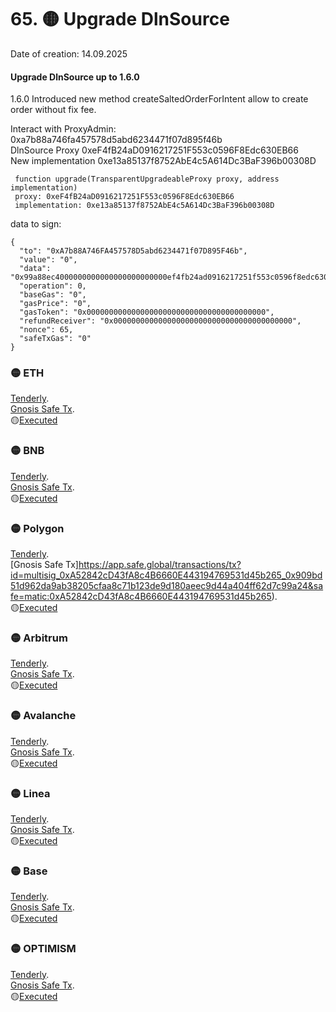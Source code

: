 # 65. 🟡  Upgrade DlnSource
Date of creation: 14.09.2025


#### Upgrade DlnSource up to 1.6.0
1.6.0 Introduced new method createSaltedOrderForIntent allow to create order without fix fee.

Interact with ProxyAdmin: 0xa7b88a746fa457578d5abd6234471f07d895f46b     
DlnSource Proxy  0xeF4fB24aD0916217251F553c0596F8Edc630EB66    
New implementation 0xe13a85137f8752AbE4c5A614Dc3BaF396b00308D      
```
 function upgrade(TransparentUpgradeableProxy proxy, address implementation) 
 proxy: 0xeF4fB24aD0916217251F553c0596F8Edc630EB66
 implementation: 0xe13a85137f8752AbE4c5A614Dc3BaF396b00308D
```

data to sign:
```
{
  "to": "0xA7b88A746FA457578D5abd6234471f07D895F46b",
  "value": "0",
  "data": "0x99a88ec4000000000000000000000000ef4fb24ad0916217251f553c0596f8edc630eb66000000000000000000000000e13a85137f8752abe4c5a614dc3baf396b00308d",
  "operation": 0,
  "baseGas": "0",
  "gasPrice": "0",
  "gasToken": "0x0000000000000000000000000000000000000000",
  "refundReceiver": "0x0000000000000000000000000000000000000000",
  "nonce": 65,
  "safeTxGas": "0"
}
```

### 🟡 ETH
[Tenderly](https://dashboard.tenderly.co/public/safe/safe-apps/simulator/076c12c3-41f0-4a50-bc3d-cac69017f200).   
[Gnosis Safe Tx](https://app.safe.global/transactions/tx?id=multisig_0x6bec1faF33183e1Bc316984202eCc09d46AC92D5_0xb43edfa85ae4c5398ca10f844a9864509d241196d2a7e4a2f574b1858d6f6146&safe=eth:0x6bec1faF33183e1Bc316984202eCc09d46AC92D5).   
🟡[Executed]()     

### 🟡 BNB
[Tenderly](https://dashboard.tenderly.co/public/safe/safe-apps/simulator/81db0f37-6dc3-4236-a28d-efc058dfb097).   
[Gnosis Safe Tx](https://app.safe.global/transactions/tx?id=multisig_0xA52842cD43fA8c4B6660E443194769531d45b265_0xab365f885e93cc64e32392db76b9953f27983d0b9b574b5218f064b4869c0a04&safe=bnb:0xA52842cD43fA8c4B6660E443194769531d45b265).   
🟡[Executed]()     


### 🟡 Polygon
[Tenderly](https://dashboard.tenderly.co/public/safe/safe-apps/simulator/05708e3b-6ea5-4eca-969a-23df34c4a3c7).   
[Gnosis Safe Tx]https://app.safe.global/transactions/tx?id=multisig_0xA52842cD43fA8c4B6660E443194769531d45b265_0x909bd51d962da9ab38205cfaa8c71b123de9d180aeec9d44a404ff62d7c99a24&safe=matic:0xA52842cD43fA8c4B6660E443194769531d45b265).   
🟡[Executed]()     


### 🟡 Arbitrum
[Tenderly](https://dashboard.tenderly.co/public/safe/safe-apps/simulator/a11e88a5-6ead-4e4b-a986-d1e6b0e11f05).   
[Gnosis Safe Tx](https://app.safe.global/transactions/tx?id=multisig_0xA52842cD43fA8c4B6660E443194769531d45b265_0xcbea89a841f4f82f7d978319de2a2ebe4d8f4caa932e90bbff8feaced13c8319&safe=arb1:0xA52842cD43fA8c4B6660E443194769531d45b265).   
🟡[Executed]()     


### 🟡 Avalanche
[Tenderly](https://dashboard.tenderly.co/public/safe/safe-apps/simulator/1b557e2f-51d2-406f-bc34-5f0c44b983c0).   
[Gnosis Safe Tx](https://app.safe.global/transactions/tx?id=multisig_0x8AC842e8f3be6BF67ccfdC87CE3F98D635008Ef0_0x8582f4e91f5587bace141e4d9a4ad58b554d144d225a725ea6eccdd7fbb03078&safe=avax:0x8AC842e8f3be6BF67ccfdC87CE3F98D635008Ef0).   
🟡[Executed]()     


### 🟡 Linea
[Tenderly](https://dashboard.tenderly.co/public/safe/safe-apps/simulator/e299bb28-246e-4589-b323-6fa10be9061d).   
[Gnosis Safe Tx](https://app.safe.global/transactions/tx?id=multisig_0xA52842cD43fA8c4B6660E443194769531d45b265_0x6de71fa29e98f8637c96a97d02771b6dcb868246dc10abaaa5c88fd1dbc1c54e&safe=linea:0xA52842cD43fA8c4B6660E443194769531d45b265).   
🟡[Executed]()     

### 🟡 Base
[Tenderly](https://dashboard.tenderly.co/public/safe/safe-apps/simulator/58cc9e43-cd41-4894-8141-0563d1c76b30).   
[Gnosis Safe Tx](https://app.safe.global/transactions/tx?id=multisig_0xF0A9d50F912D64D1105b276526e21881bF48A29e_0xfae53d52d055e0bb3136e8a039f52a18024aa601c454037f00395b41e6bf5733&safe=base:0xF0A9d50F912D64D1105b276526e21881bF48A29e).   
🟡[Executed]()     

### 🟡 OPTIMISM
[Tenderly](https://dashboard.tenderly.co/public/safe/safe-apps/simulator/5f6933f4-9a8b-4077-aaad-18b106347afb).   
[Gnosis Safe Tx](https://app.safe.global/transactions/tx?id=multisig_0xA52842cD43fA8c4B6660E443194769531d45b265_0xa4b2410184fa8cf396a513049c47fe29ffa8fe909a067466b06bf2dea45a3fa3&safe=oeth:0xA52842cD43fA8c4B6660E443194769531d45b265).   
🟡[Executed]()     
